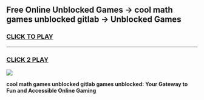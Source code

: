 
## Free Online Unblocked Games → cool math games unblocked gitlab → Unblocked Games
<h3>
<a href="https://premium.freeplayer.one?title=cool_math_games_unblocked_gitlab&ref=21F">CLICK TO PLAY</a></h3>
<hr>

<h3>
<a href="https://premium.freeplayer.one?title=cool_math_games_unblocked_gitlab&ref=21F">CLICK 2 PLAY</a>
  
</h3>

<a href="https://premium.freeplayer.one?title=cool_math_games_unblocked_gitlab&ref=21F/"><img src="https://clearcache.store/games.png"></a>


**cool math games unblocked gitlab games unblocked: Your Gateway to Fun and Accessible Online Gaming**
